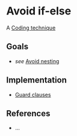# Avoid if-else

A [Coding technique](coding-techniques)


## Goals

* *see* [Avoid nesting](avoid-nesting)


## Implementation

* [Guard clauses](guard-clauses)



## References

* ...
